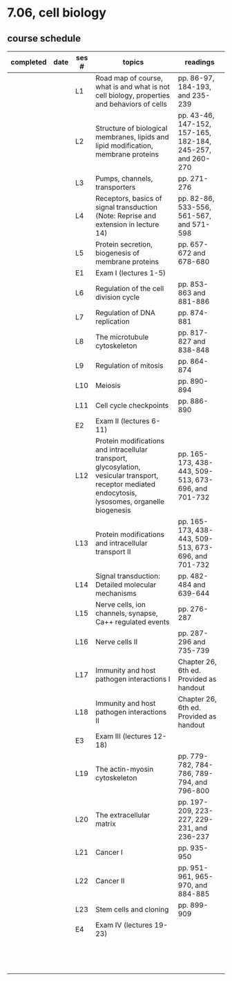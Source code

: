 # 7.06, cell biology

## course schedule

| completed | date | ses # | topics                                                                                                                                                | readings                                                   |
|-----------|------|-------|-------------------------------------------------------------------------------------------------------------------------------------------------------|------------------------------------------------------------|
|           |      | L1    | Road map of course, what is and what is not cell biology, properties and behaviors of cells                                                           | pp. 86-97, 184-193, and 235-239                            |
|           |      | L2    | Structure of biological membranes, lipids and lipid modification, membrane proteins                                                                   | pp. 43-46, 147-152, 157-165, 182-184, 245-257, and 260-270 |
|           |      | L3    | Pumps, channels, transporters                                                                                                                         | pp. 271-276                                                |
|           |      | L4    | Receptors, basics of signal transduction (Note: Reprise and extension in lecture 14)                                                                  | pp. 82-86, 533-556, 561-567, and 571-598                   |
|           |      | L5    | Protein secretion, biogenesis of membrane proteins                                                                                                    | pp. 657-672 and 678-680                                    |
|           |      | E1    | Exam I (lectures 1-5)                                                                                                                                 |                                                            |
|           |      | L6    | Regulation of the cell division cycle                                                                                                                 | pp. 853-863 and 881-886                                    |
|           |      | L7    | Regulation of DNA replication                                                                                                                         | pp. 874-881                                                |
|           |      | L8    | The microtubule cytoskeleton                                                                                                                          | pp. 817-827 and 838-848                                    |
|           |      | L9    | Regulation of mitosis                                                                                                                                 | pp. 864-874                                                |
|           |      | L10   | Meiosis                                                                                                                                               | pp. 890-894                                                |
|           |      | L11   | Cell cycle checkpoints                                                                                                                                | pp. 886-890                                                |
|           |      | E2    | Exam II (lectures 6-11)                                                                                                                               |                                                            |
|           |      | L12   | Protein modifications and intracellular transport, glycosylation, vesicular transport, receptor mediated endocytosis, lysosomes, organelle biogenesis | pp. 165-173, 438-443, 509-513, 673-696, and 701-732        |
|           |      | L13   | Protein modifications and intracellular transport II                                                                                                  | pp. 165-173, 438-443, 509-513, 673-696, and 701-732        |
|           |      | L14   | Signal transduction: Detailed molecular mechanisms                                                                                                    | pp. 482-484 and 639-644                                    |
|           |      | L15   | Nerve cells, ion channels, synapse, Ca++ regulated events                                                                                             | pp. 276-287                                                |
|           |      | L16   | Nerve cells II                                                                                                                                        | pp. 287-296 and 735-739                                    |
|           |      | L17   | Immunity and host pathogen interactions I                                                                                                             | Chapter 26, 6th ed. Provided as handout                    |
|           |      | L18   | Immunity and host pathogen interactions II                                                                                                            | Chapter 26, 6th ed. Provided as handout                    |
|           |      | E3    | Exam III (lectures 12-18)                                                                                                                             |                                                            |
|           |      | L19   | The actin-myosin cytoskeleton                                                                                                                         | pp. 779-782, 784-786, 789-794, and 796-800                 |
|           |      | L20   | The extracellular matrix                                                                                                                              | pp. 197-209, 223-227, 229-231, and 236-237                 |
|           |      | L21   | Cancer I                                                                                                                                              | pp. 935-950                                                |
|           |      | L22   | Cancer II                                                                                                                                             | pp. 951-961, 965-970, and 884-885                          |
|           |      | L23   | Stem cells and cloning                                                                                                                                | pp. 899-909                                                |
|           |      | E4    | Exam IV (lectures 19-23)                                                                                                                              |                                                            |
|           |      |       |                                                                                                                                                       |                                                            |
|           |      |       |                                                                                                                                                       |                                                            |
|           |      |       |                                                                                                                                                       |                                                            |
|           |      |       |                                                                                                                                                       |                                                            |
|           |      |       |                                                                                                                                                       |                                                            |
|           |      |       |                                                                                                                                                       |                                                            |
|           |      |       |                                                                                                                                                       |                                                            |
|           |      |       |                                                                                                                                                       |                                                            |
|           |      |       |                                                                                                                                                       |                                                            |
|           |      |       |                                                                                                                                                       |                                                            |
|           |      |       |                                                                                                                                                       |                                                            |
|           |      |       |                                                                                                                                                       |                                                            |
|           |      |       |                                                                                                                                                       |                                                            |
